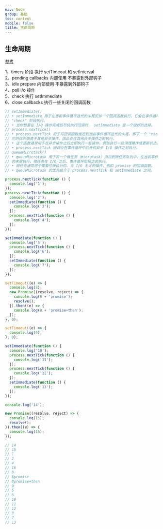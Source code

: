 ```yaml
---
nav: Node
group: 基础
toc: content
mobile: false
title: 生命周期
---
```


## 生命周期

<a href="https://wisdomhammer.oss-cn-hangzhou.aliyuncs.com/paifu/20240221/46248a38e201af7e0cdd11cc3da18ae6.pdf?Expires=2393982671&OSSAccessKeyId=LTAI5t5fwTBbu4WT1PJCaeCS&Signature=YoH3VNLplgbC7n2yQgWFugNYIbI%3D" target="_blank" rel="noreferrer">参考</a>

1、timers 阶段 执行 setTimeout 和 setInterval <br/>
2、pending callbacks 内部使用 不暴露到外部钩子 <br/>
3、idle prepare 内部使用 不暴露到外部钩子 <br/>
4、poll i/o 操作 <br/>
5、check 执行 setImmediate <br/>
6、close callbacks 执行一些关闭的回调函数 <br/>

```js
// setImmediate()
// • setImmediate ⽤于在当前事件循环迭代的末尾安排⼀个回调函数执⾏。它会在事件循环的
// "check" 阶段执⾏。
// • 当你想要在 I/O 操作完成后尽快执⾏回调时， setImmediate 是⼀个很好的选择。
// process.nextTick()
// • process.nextTick ⽤于将回调函数推迟到当前事件循环迭代的末尾，即下⼀个 "tick" 阶段。
// 它的优先级⾼于其他异步操作，因此会在其他异步操作之前执⾏。
// • 这个函数通常⽤于在异步操作之后⽴即执⾏⼀些操作，例如执⾏⼀些清理操作或更新状态。
// • process.nextTick 回调会在事件循环中的任何异步 I/O 操作之前执⾏。
// queueMicrotask()
// • queueMicrotask ⽤于将⼀个微任务（microtask）添加到微任务队列中，在当前事件循环迭代
// 的末尾执⾏。微任务在 I/O 之后、事件循环阶段之前执⾏。
// • 微任务通常⽤于需要尽快执⾏的、与 I/O ⽆关的操作，例如 promise 的回调函数。
// • queueMicrotask 的优先级介于 process.nextTick 和 setImmediate 之间。

process.nextTick(function () {
  console.log('1');
});
process.nextTick(function () {
  console.log('2');
  setImmediate(function () {
    console.log('3');
  });
  process.nextTick(function () {
    console.log('4');
  });
});

setImmediate(function () {
  console.log('5');
  process.nextTick(function () {
    console.log('6');
  });
  setImmediate(function () {
    console.log('7');
  });
});

setTimeout((e) => {
  console.log(8);
  new Promise((resolve, reject) => {
    console.log(8 + 'promise');
    resolve();
  }).then((e) => {
    console.log(8 + 'promise+then');
  });
}, 0);

setTimeout((e) => {
  console.log(9);
}, 0);

setImmediate(function () {
  console.log('10');
  process.nextTick(function () {
    console.log('11');
  });
  process.nextTick(function () {
    console.log('12');
  });
  setImmediate(function () {
    console.log('13');
  });
});

console.log('14');

new Promise((resolve, reject) => {
  console.log(15);
  resolve();
}).then((e) => {
  console.log(16);
});

// 14
// 15
// 1
// 2
// 4
// 16
// 8
// 8promise
// 8promise+then
// 9
// 5
// 6
// 10
// 11
// 12
// 3
// 7
// 13
```

